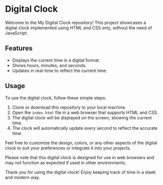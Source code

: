 # Digital Clock

Welcome to the My Digital Clock repository! This project showcases a digital clock implemented using HTML and CSS only, without the need of JavaScript.

## Features

- Displays the current time in a digital format.
- Shows hours, minutes, and seconds.
- Updates in real-time to reflect the current time.

## Usage

To use the digital clock, follow these simple steps:

1. Clone or download this repository to your local machine.
2. Open the `index.html` file in a web browser that supports HTML and CSS.
3. The digital clock will be displayed on the screen, showing the current time.
4. The clock will automatically update every second to reflect the accurate time.

Feel free to customize the design, colors, or any other aspects of the digital clock to suit your preferences or integrate it into your projects.

Please note that this digital clock is designed for use in web browsers and may not function as expected if used in other environments.

Thank you for using the digital clock! Enjoy keeping track of time in a sleek and modern way.
